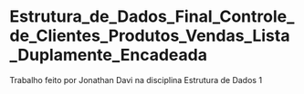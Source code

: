 # Estrutura_de_Dados_Final_Controle_de_Clientes_Produtos_Vendas_Lista_Duplamente_Encadeada
 Trabalho feito por Jonathan Davi na disciplina Estrutura de Dados 1
